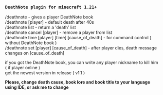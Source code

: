 ### `DeathNote plugin for minecraft 1.21+`

/deathnote - gives a player DeathNote book\
/deathnote [player] - default death after 40s\
/deathnote list - return a 'death' list\
/deathnote cancel [player] - remove a player from list\
/deathnote time [player] [time] [cause_of_death] - for command control ( without DeathNote book )\
/deathnote set [player] [cause_of_death] - after player dies, death message changes on [cause_of_death]

if you got the DeathNote book, you can write any player nickname to kill him ( if player online )\
get the newest version in release ( v1.1 )

**Please, change death cause, book lore and book title to your language using IDE, or ask me to change**

